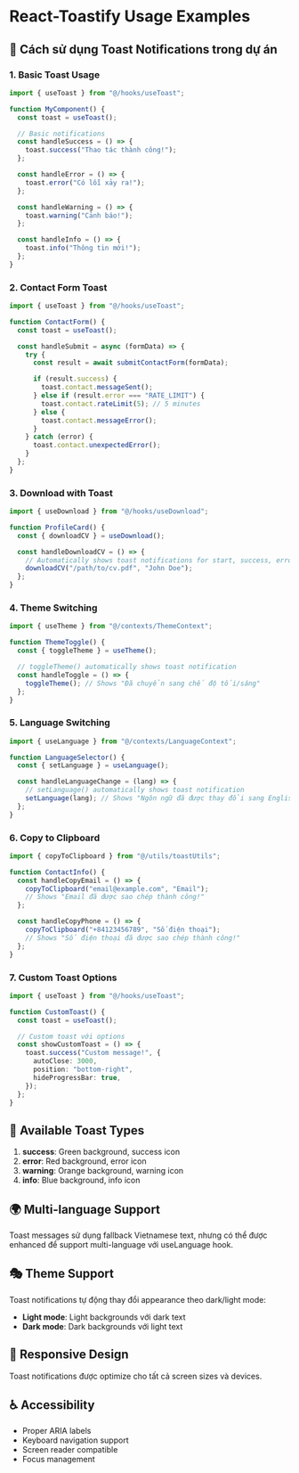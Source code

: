 # React-Toastify Usage Examples

## 🎯 Cách sử dụng Toast Notifications trong dự án

### 1. Basic Toast Usage

```typescript
import { useToast } from "@/hooks/useToast";

function MyComponent() {
  const toast = useToast();

  // Basic notifications
  const handleSuccess = () => {
    toast.success("Thao tác thành công!");
  };

  const handleError = () => {
    toast.error("Có lỗi xảy ra!");
  };

  const handleWarning = () => {
    toast.warning("Cảnh báo!");
  };

  const handleInfo = () => {
    toast.info("Thông tin mới!");
  };
}
```

### 2. Contact Form Toast

```typescript
import { useToast } from "@/hooks/useToast";

function ContactForm() {
  const toast = useToast();

  const handleSubmit = async (formData) => {
    try {
      const result = await submitContactForm(formData);

      if (result.success) {
        toast.contact.messageSent();
      } else if (result.error === "RATE_LIMIT") {
        toast.contact.rateLimit(5); // 5 minutes
      } else {
        toast.contact.messageError();
      }
    } catch (error) {
      toast.contact.unexpectedError();
    }
  };
}
```

### 3. Download with Toast

```typescript
import { useDownload } from "@/hooks/useDownload";

function ProfileCard() {
  const { downloadCV } = useDownload();

  const handleDownloadCV = () => {
    // Automatically shows toast notifications for start, success, error
    downloadCV("/path/to/cv.pdf", "John Doe");
  };
}
```

### 4. Theme Switching

```typescript
import { useTheme } from "@/contexts/ThemeContext";

function ThemeToggle() {
  const { toggleTheme } = useTheme();

  // toggleTheme() automatically shows toast notification
  const handleToggle = () => {
    toggleTheme(); // Shows "Đã chuyển sang chế độ tối/sáng"
  };
}
```

### 5. Language Switching

```typescript
import { useLanguage } from "@/contexts/LanguageContext";

function LanguageSelector() {
  const { setLanguage } = useLanguage();

  const handleLanguageChange = (lang) => {
    // setLanguage() automatically shows toast notification
    setLanguage(lang); // Shows "Ngôn ngữ đã được thay đổi sang English"
  };
}
```

### 6. Copy to Clipboard

```typescript
import { copyToClipboard } from "@/utils/toastUtils";

function ContactInfo() {
  const handleCopyEmail = () => {
    copyToClipboard("email@example.com", "Email");
    // Shows "Email đã được sao chép thành công!"
  };

  const handleCopyPhone = () => {
    copyToClipboard("+84123456789", "Số điện thoại");
    // Shows "Số điện thoại đã được sao chép thành công!"
  };
}
```

### 7. Custom Toast Options

```typescript
import { useToast } from "@/hooks/useToast";

function CustomToast() {
  const toast = useToast();

  // Custom toast với options
  const showCustomToast = () => {
    toast.success("Custom message!", {
      autoClose: 3000,
      position: "bottom-right",
      hideProgressBar: true,
    });
  };
}
```

## 🎨 Available Toast Types

1. **success**: Green background, success icon
2. **error**: Red background, error icon
3. **warning**: Orange background, warning icon
4. **info**: Blue background, info icon

## 🌍 Multi-language Support

Toast messages sử dụng fallback Vietnamese text, nhưng có thể được enhanced để support multi-language với useLanguage hook.

## 🎭 Theme Support

Toast notifications tự động thay đổi appearance theo dark/light mode:

- **Light mode**: Light backgrounds với dark text
- **Dark mode**: Dark backgrounds với light text

## 📱 Responsive Design

Toast notifications được optimize cho tất cả screen sizes và devices.

## ♿ Accessibility

- Proper ARIA labels
- Keyboard navigation support
- Screen reader compatible
- Focus management
